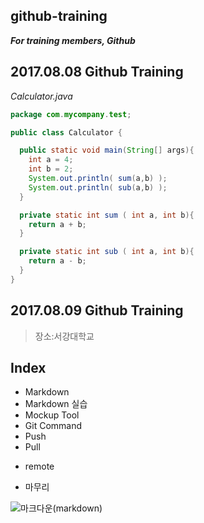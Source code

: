 ## github-training

***For training members, Github***

## 2017.08.08 Github Training
*Calculator.java*
```JAVA
package com.mycompany.test;

public class Calculator {

  public static void main(String[] args){
    int a = 4;
    int b = 2;
    System.out.println( sum(a,b) );
    System.out.println( sub(a,b) );
  }

  private static int sum ( int a, int b){
    return a + b;
  }

  private static int sub ( int a, int b){
    return a - b;
  }
}
```

## 2017.08.09 Github Training
>장소:서강대학교

## Index
* Markdown
* Markdown 실습
* Mockup Tool
* Git Command
* Push
* Pull
 + remote
* 마무리


![마크다운(markdown)](http://pad.haroopress.com/docs/ko/markdown/images/markdown_128.png)
